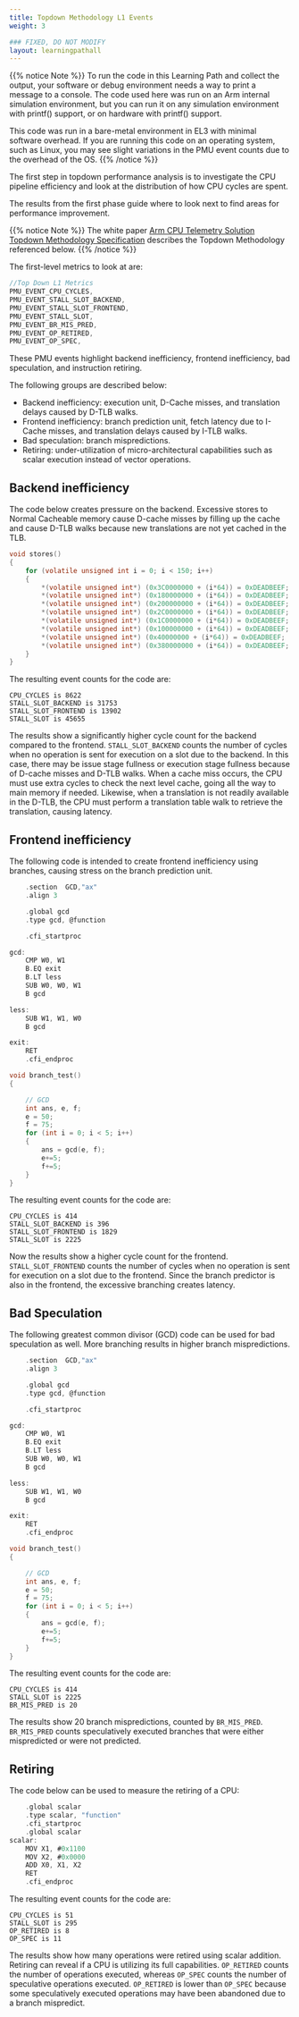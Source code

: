 ```yaml
---
title: Topdown Methodology L1 Events
weight: 3

### FIXED, DO NOT MODIFY
layout: learningpathall
---
```



{{% notice Note %}}
To run the code in this Learning Path and collect the output, your software or debug environment needs a way to print a message to a console. The code used here was run on an Arm internal simulation environment, but you can run it on any simulation environment with printf() support, or on hardware with printf() support. 

This code was run in a bare-metal environment in EL3 with minimal software overhead. If you are running this code on an operating system, such as Linux, you may see slight variations in the PMU event counts due to the overhead of the OS.
{{% /notice %}}

The first step in topdown performance analysis is to investigate the CPU pipeline efficiency and look at the distribution of how CPU cycles are spent. 

The results from the first phase guide where to look next to find areas for performance improvement.

{{% notice Note %}}
The white paper [Arm CPU Telemetry Solution Topdown Methodology Specification](https://developer.arm.com/documentation/109542/0100/?lang=en) describes the Topdown Methodology referenced below. 
{{% /notice %}}

The first-level metrics to look at are:

```C
//Top Down L1 Metrics
PMU_EVENT_CPU_CYCLES,
PMU_EVENT_STALL_SLOT_BACKEND,
PMU_EVENT_STALL_SLOT_FRONTEND,
PMU_EVENT_STALL_SLOT,
PMU_EVENT_BR_MIS_PRED,
PMU_EVENT_OP_RETIRED,
PMU_EVENT_OP_SPEC,   
```

These PMU events highlight backend inefficiency, frontend inefficiency, bad speculation, and instruction retiring. 

The following groups are described below:

- Backend inefficiency: execution unit, D-Cache misses, and translation delays caused by D-TLB walks.
- Frontend inefficiency: branch prediction unit, fetch latency due to I-Cache misses, and translation delays caused by I-TLB walks.
- Bad speculation: branch mispredictions.
- Retiring: under-utilization of micro-architectural capabilities such as scalar execution instead of vector operations.

## Backend inefficiency

The code below creates pressure on the backend. Excessive stores to Normal Cacheable memory cause D-cache misses by filling up the cache and cause D-TLB walks because new translations are not yet cached in the TLB. 

```C
void stores()
{
    for (volatile unsigned int i = 0; i < 150; i++)
    {
        *(volatile unsigned int*) (0x3C0000000 + (i*64)) = 0xDEADBEEF;
        *(volatile unsigned int*) (0x180000000 + (i*64)) = 0xDEADBEEF;
        *(volatile unsigned int*) (0x200000000 + (i*64)) = 0xDEADBEEF;
        *(volatile unsigned int*) (0x2C0000000 + (i*64)) = 0xDEADBEEF;
        *(volatile unsigned int*) (0x1C0000000 + (i*64)) = 0xDEADBEEF;
        *(volatile unsigned int*) (0x100000000 + (i*64)) = 0xDEADBEEF;
        *(volatile unsigned int*) (0x40000000 + (i*64)) = 0xDEADBEEF;
        *(volatile unsigned int*) (0x380000000 + (i*64)) = 0xDEADBEEF;
    } 
}
```

The resulting event counts for the code are:

```output
CPU_CYCLES is 8622
STALL_SLOT_BACKEND is 31753
STALL_SLOT_FRONTEND is 13902
STALL_SLOT is 45655
```

The results show a significantly higher cycle count for the backend compared to the frontend. `STALL_SLOT_BACKEND` counts the number of cycles when no operation is sent for execution on a slot due to the backend. In this case, there may be issue stage fullness or execution stage fullness because of D-cache misses and D-TLB walks. When a cache miss occurs, the CPU must use extra cycles to check the next level cache, going all the way to main memory if needed. Likewise, when a translation is not readily available in the D-TLB, the CPU must perform a translation table walk to retrieve the translation, causing latency.

## Frontend inefficiency

The following code is intended to create frontend inefficiency using branches, causing stress on the branch prediction unit. 

```C
    .section  GCD,"ax"
    .align 3

    .global gcd
    .type gcd, @function

    .cfi_startproc

gcd:
    CMP W0, W1
    B.EQ exit
    B.LT less
    SUB W0, W0, W1
    B gcd

less:
    SUB W1, W1, W0
    B gcd

exit:
    RET
    .cfi_endproc
```
```C
void branch_test()
{

    // GCD
    int ans, e, f;
    e = 50;
    f = 75;
    for (int i = 0; i < 5; i++)
    {
        ans = gcd(e, f);
        e+=5;
        f+=5;
    }
}
```

The resulting event counts for the code are:

```output
CPU_CYCLES is 414
STALL_SLOT_BACKEND is 396
STALL_SLOT_FRONTEND is 1829
STALL_SLOT is 2225
```

Now the results show a higher cycle count for the frontend. `STALL_SLOT_FRONTEND` counts the number of cycles when no operation is sent for execution on a slot due to the frontend. Since the branch predictor is also in the frontend, the excessive branching creates latency.

## Bad Speculation

The following greatest common divisor (GCD) code can be used for bad speculation as well. More branching results in higher branch mispredictions. 

```C
    .section  GCD,"ax"
    .align 3

    .global gcd
    .type gcd, @function

    .cfi_startproc

gcd:
    CMP W0, W1
    B.EQ exit
    B.LT less
    SUB W0, W0, W1
    B gcd

less:
    SUB W1, W1, W0
    B gcd

exit:
    RET
    .cfi_endproc
```
```C
void branch_test()
{

    // GCD
    int ans, e, f;
    e = 50;
    f = 75;
    for (int i = 0; i < 5; i++)
    {
        ans = gcd(e, f);
        e+=5;
        f+=5;
    }
}
```

The resulting event counts for the code are:

```output
CPU_CYCLES is 414
STALL_SLOT is 2225
BR_MIS_PRED is 20
```
 
The results show 20 branch mispredictions, counted by `BR_MIS_PRED`. `BR_MIS_PRED` counts speculatively executed branches that were either mispredicted or were not predicted.

## Retiring

The code below can be used to measure the retiring of a CPU:

```C
    .global scalar
    .type scalar, "function"
    .cfi_startproc
    .global scalar
scalar:
    MOV X1, #0x1100
    MOV X2, #0x0000
    ADD X0, X1, X2
    RET
    .cfi_endproc
```

The resulting event counts for the code are:

```output
CPU_CYCLES is 51
STALL_SLOT is 295
OP_RETIRED is 8
OP_SPEC is 11
```
 
The results show how many operations were retired using scalar addition. Retiring can reveal if a CPU is utilizing its full capabilities. `OP_RETIRED` counts the number of operations executed, whereas `OP_SPEC` counts the number of speculative operations executed. `OP_RETIRED` is lower than `OP_SPEC` because some speculatively executed operations may have been abandoned due to a branch mispredict.

